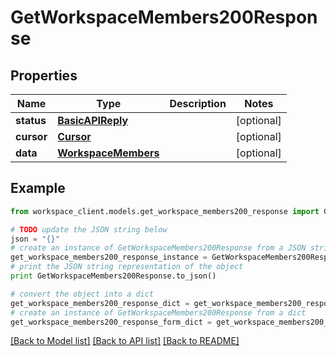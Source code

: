 # GetWorkspaceMembers200Response


## Properties
Name | Type | Description | Notes
------------ | ------------- | ------------- | -------------
**status** | [**BasicAPIReply**](BasicAPIReply.md) |  | [optional] 
**cursor** | [**Cursor**](Cursor.md) |  | [optional] 
**data** | [**WorkspaceMembers**](WorkspaceMembers.md) |  | [optional] 

## Example

```python
from workspace_client.models.get_workspace_members200_response import GetWorkspaceMembers200Response

# TODO update the JSON string below
json = "{}"
# create an instance of GetWorkspaceMembers200Response from a JSON string
get_workspace_members200_response_instance = GetWorkspaceMembers200Response.from_json(json)
# print the JSON string representation of the object
print GetWorkspaceMembers200Response.to_json()

# convert the object into a dict
get_workspace_members200_response_dict = get_workspace_members200_response_instance.to_dict()
# create an instance of GetWorkspaceMembers200Response from a dict
get_workspace_members200_response_form_dict = get_workspace_members200_response.from_dict(get_workspace_members200_response_dict)
```
[[Back to Model list]](../README.md#documentation-for-models) [[Back to API list]](../README.md#documentation-for-api-endpoints) [[Back to README]](../README.md)


